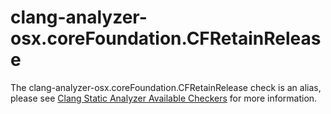 # clang-analyzer-osx.coreFoundation.CFRetainRelease

The clang-analyzer-osx.coreFoundation.CFRetainRelease check is an alias,
please see [Clang Static Analyzer Available
Checkers](https://clang.llvm.org/docs/analyzer/checkers.html#osx-corefoundation-cfretainrelease)
for more information.
